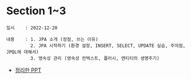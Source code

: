 # Section 1~3
    일시    : 2022-12-20
    
    내용    : 1. JPA 소개 (장점, 쓰는 이유)
             2. JPA 시작하기 (환경 설정, INSERT, SELECT, UPDATE 실습, 주의점, JPQL에 대해서)
             3. 영속성 관리 (영속성 컨텍스트, 플러시, 엔티티의 생명주기)
    
   
    
* [정리한 PPT]( https://github.com/seuhong98/Study/blob/main/%EC%9D%B8%ED%94%84%EB%9F%B0%20JPA/2022-12-20%20Section%201~3/Section%201~3.pdf )  

        
    

